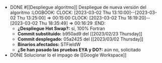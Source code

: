 - DONE #[[Despliegue algoritmo]] Despliegue de nueva versión del algoritmo
  :LOGBOOK:
  CLOCK: [2023-03-02 Thu 13:10:00]--[2023-03-02 Thu 13:25:00] =>  00:15:00
  CLOCK: [2023-03-02 Thu 18:19:20]--[2023-03-02 Thu 18:35:49] =>  00:16:29
  :END:
  - **¿Despliegue Hot Swap?:** sí, 100% Fortran
  - **Commit substituido:** b950ad9 del [[2023/02/23 Thursday]]
  - **Commit desplegado:** 05a2425 del [[2023/03/02 Thursday]]
  - **Binarios afectados:** STFieldW
  - **¿Se han pasado las pruebas EYA y DO?:** aún no, solicitado
- DONE Solucionar lo el impago de [[Google Workspace]]

